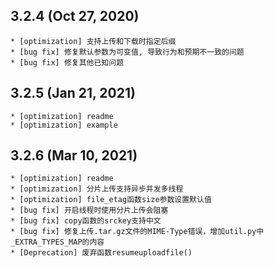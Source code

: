 ## 3.2.4 (Oct 27, 2020)
    * [optimization] 支持上传和下载时指定后缀
    * [bug fix] 修复默认参数为可变值, 导致行为和预期不一致的问题
    * [bug fix] 修复其他已知问题
## 3.2.5 (Jan 21, 2021)
    * [optimization] readme
    * [optimization] example
## 3.2.6 (Mar 10, 2021)
    * [optimization] readme
    * [optimization] 分片上传支持异步并发多线程
    * [optimization] file_etag函数size参数设置默认值
    * [bug fix] 开启线程时使用分片上传会阻塞
    * [bug fix] copy函数的srckey支持中文
    * [bug fix] 修复上传.tar.gz文件的MIME-Type错误，增加util.py中_EXTRA_TYPES_MAP的内容
    * [Deprecation] 废弃函数resumeuploadfile()
